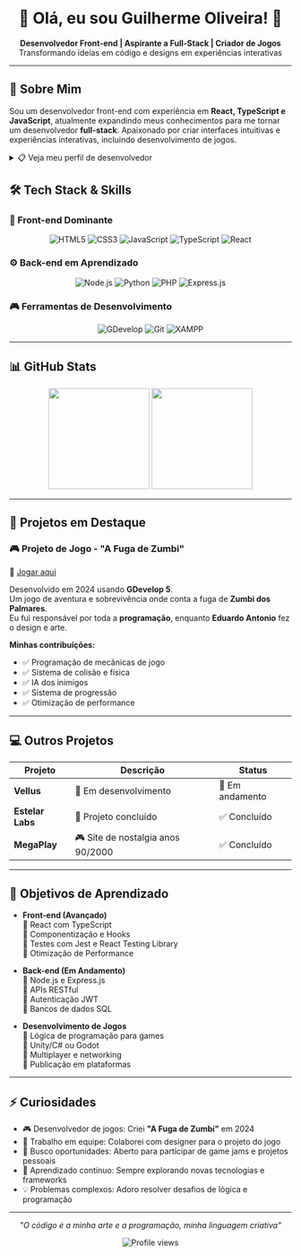 <h1 align="center">
  🚀 Olá, eu sou Guilherme Oliveira! 👋
</h1>

<p align="center">
  <strong>Desenvolvedor Front-end | Aspirante a Full-Stack | Criador de Jogos</strong><br>
  Transformando ideias em código e designs em experiências interativas
</p>

---

## 👤 Sobre Mim

Sou um desenvolvedor front-end com experiência em **React, TypeScript e JavaScript**, atualmente expandindo meus conhecimentos para me tornar um desenvolvedor **full-stack**. Apaixonado por criar interfaces intuitivas e experiências interativas, incluindo desenvolvimento de jogos.

<details>
<summary>📋 Veja meu perfil de desenvolvedor</summary>

```javascript
const developer = {
  code: ["Front-end", "React", "TypeScript", "JavaScript"],
  learning: ["Node.js", "Python", "PHP", "Dart"],
  interests: ["UI/UX", "Desenvolvimento de Jogos", "Tecnologia"],
  currentFocus: "Tornar-me um desenvolvedor Full-Stack"
};
```
</details>

## 🛠️ Tech Stack & Skills

### 🎨 Front-end Dominante
<div align="center">
  <img src="https://img.shields.io/badge/HTML5-E34F26?style=for-the-badge&logo=html5&logoColor=white" alt="HTML5">
  <img src="https://img.shields.io/badge/CSS3-1572B6?style=for-the-badge&logo=css3&logoColor=white" alt="CSS3">
  <img src="https://img.shields.io/badge/JavaScript-F7DF1E?style=for-the-badge&logo=javascript&logoColor=black" alt="JavaScript">
  <img src="https://img.shields.io/badge/TypeScript-007ACC?style=for-the-badge&logo=typescript&logoColor=white" alt="TypeScript">
  <img src="https://img.shields.io/badge/React-20232A?style=for-the-badge&logo=react&logoColor=61DAFB" alt="React">
</div>

### ⚙️ Back-end em Aprendizado
<div align="center">
  <img src="https://img.shields.io/badge/Node.js-43853D?style=for-the-badge&logo=node.js&logoColor=white" alt="Node.js">
  <img src="https://img.shields.io/badge/Python-3776AB?style=for-the-badge&logo=python&logoColor=white" alt="Python">
  <img src="https://img.shields.io/badge/PHP-777BB4?style=for-the-badge&logo=php&logoColor=white" alt="PHP">
  <img src="https://img.shields.io/badge/Express.js-000000?style=for-the-badge&logo=express&logoColor=white" alt="Express.js">
</div>

### 🎮 Ferramentas de Desenvolvimento
<div align="center">
  <img src="https://img.shields.io/badge/GDevelop-5A0FC8?style=for-the-badge" alt="GDevelop">
  <img src="https://img.shields.io/badge/Git-F05032?style=for-the-badge&logo=git&logoColor=white" alt="Git">
  <img src="https://img.shields.io/badge/XAMPP-FB7A24?style=for-the-badge&logo=xampp&logoColor=white" alt="XAMPP">
</div>

---

## 📊 GitHub Stats
<div align="center">
  <img height="180em" src="https://github-readme-stats.vercel.app/api?username=userlovesplay&show_icons=true&theme=radical&include_all_commits=true&count_private=true"/>
  <img height="180em" src="https://github-readme-stats.vercel.app/api/top-langs/?username=userlovesplay&layout=compact&langs_count=8&theme=radical"/>
</div>

---

## 🌟 Projetos em Destaque

### 🎮 Projeto de Jogo - "A Fuga de Zumbi"
🔗 [Jogar aqui](https://gd.games/userlovesplay/a-fuga-de-zumbi)

Desenvolvido em 2024 usando **GDevelop 5**.  
Um jogo de aventura e sobrevivência onde conta a fuga de **Zumbi dos Palmares**.  
Eu fui responsável por toda a **programação**, enquanto **Eduardo Antonio** fez o design e arte.

**Minhas contribuições:**
- ✅ Programação de mecânicas de jogo  
- ✅ Sistema de colisão e física  
- ✅ IA dos inimigos  
- ✅ Sistema de progressão 
- ✅ Otimização de performance  

---

## 💻 Outros Projetos

| Projeto         | Descrição                          | Status         |
|-----------------|------------------------------------|----------------|
| **Vellus**      | 🚧 Em desenvolvimento              | 🔨 Em andamento |
| **Estelar Labs**| 🌌 Projeto concluído               | ✅ Concluído    |
| **MegaPlay**    | 🎮 Site de nostalgia anos 90/2000  | ✅ Concluído    |

---

## 🎯 Objetivos de Aprendizado

- **Front-end (Avançado)**  
  🔹 React com TypeScript  
  🔹 Componentização e Hooks  
  🔹 Testes com Jest e React Testing Library  
  🔹 Otimização de Performance  

- **Back-end (Em Andamento)**  
  🔹 Node.js e Express.js  
  🔹 APIs RESTful  
  🔹 Autenticação JWT  
  🔹 Bancos de dados SQL  

- **Desenvolvimento de Jogos**  
  🔹 Lógica de programação para games  
  🔹 Unity/C# ou Godot  
  🔹 Multiplayer e networking  
  🔹 Publicação em plataformas  

---

## ⚡ Curiosidades

- 🎮 Desenvolvedor de jogos: Criei **"A Fuga de Zumbi"** em 2024  
- 🤝 Trabalho em equipe: Colaborei com designer para o projeto do jogo  
- 🚀 Busco oportunidades: Aberto para participar de game jams e projetos pessoais  
- 🌱 Aprendizado contínuo: Sempre explorando novas tecnologias e frameworks  
- 💡 Problemas complexos: Adoro resolver desafios de lógica e programação  

---

<p align="center">
  <i>"O código é a minha arte e a programação, minha linguagem criativa"</i>
</p>

<p align="center">
  <img src="https://komarev.com/ghpvc/?username=userlovesplay&style=flat-square&color=blueviolet" alt="Profile views"/>
</p>
</div>

